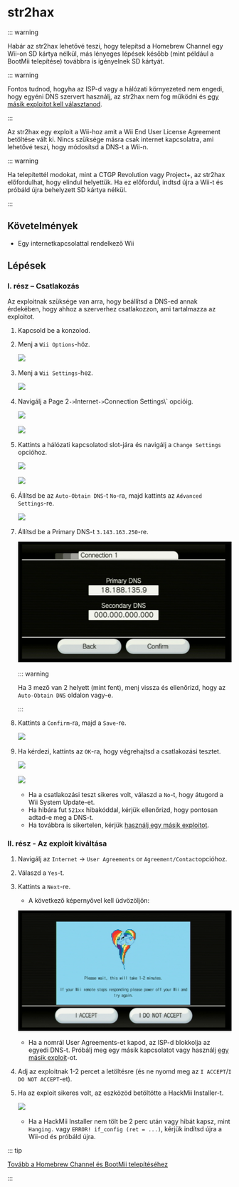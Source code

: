 # str2hax

::: warning

Habár az str2hax lehetővé teszi, hogy telepítsd a Homebrew Channel egy Wii-on SD kártya nélkül, más lényeges lépések később (mint például a BootMii telepítése) továbbra is igényelnek SD kártyát.

::: warning

Fontos tudnod, hogyha az ISP-d vagy a hálózati környezeted nem engedi, hogy egyéni DNS szervert használj, az str2hax nem fog működni és [egy másik exploitot kell választanod](get-started).

:::

Az str2hax egy exploit a Wii-hoz amit a Wii End User License Agreement betöltése vált ki. Nincs szüksége másra csak internet kapcsolatra, ami lehetővé teszi, hogy módosítsd a DNS-t a Wii-n.

::: warning

Ha telepítettél modokat, mint a CTGP Revolution vagy Project+, az str2hax előfordulhat, hogy elindul helyettük. Ha ez előfordul, indtsd újra a Wii-t és próbáld újra behelyzett SD kártya nélkül.

:::

## Követelmények

- Egy internetkapcsolattal rendelkező Wii

## Lépések

### I. rész – Csatlakozás

Az exploitnak szüksége van arra, hogy beállítsd a DNS-ed annak érdekében, hogy ahhoz a szerverhez csatlakozzon, ami tartalmazza az exploitot.

1. Kapcsold be a konzolod.

2. Menj a `Wii Options`-höz.

   ![](/images/riiconnect24/Internet_1.png)

3. Menj a `Wii Settings`-hez.

   ![](/images/riiconnect24/Internet_2.png)

4. Navigálj a Page 2`->`Internet`->`Connection Settings\\` opcióig.

   ![](/images/riiconnect24/Internet_3.png)

   ![](/images/riiconnect24/Internet_4.png)

5. Kattints a hálózati kapcsolatod slot-jára és navigálj a `Change Settings` opcióhoz.

   ![](/images/riiconnect24/Internet_5.png)

   ![](/images/riiconnect24/Internet_6.png)

6. Állítsd be az `Auto-Obtain DNS`-t `No`-ra, majd kattints az `Advanced Settings`-re.

   ![](/images/riiconnect24/Internet_7.png)

7. Állítsd be a Primary DNS-t `3.143.163.250`-re.

   ![](/images/exploits/str2hax/dns.png)

   ::: warning

   Ha 3 mező van 2 helyett (mint fent), menj vissza és ellenőrizd, hogy az `Auto-Obtain DNS` oldalon vagy-e.

   :::

8. Kattints a `Confirm`-ra, majd a `Save`-re.

   ![](/images/riiconnect24/Internet_10.png)

9. Ha kérdezi, kattints az `OK`-ra, hogy végrehajtsd a csatlakozási tesztet.

   ![](/images/riiconnect24/Internet_11.png)

   ![](/images/riiconnect24/Internet_12.png)

   - Ha a csatlakozási teszt sikeres volt, válaszd a `No`-t, hogy átugord a Wii System Update-et.
   - Ha hibára fut `521xx` hibakóddal, kérjük ellenőrizd, hogy pontosan adtad-e meg a DNS-t.
   - Ha továbbra is sikertelen, kérjük [használj egy másik exploitot](get-started).

### II. rész - Az exploit kiváltása

1. Navigálj az `Internet` -> `User Agreements` or `Agreement/Contact`opcióhoz.

2. Válaszd a `Yes`-t.

3. Kattints a `Next`-re.

   - A következő képernyővel kell üdvözöljön:

   ![](/images/exploits/str2hax/EULA.png)

   - Ha a nomrál User Agreements-et kapod, az ISP-d blokkolja az egyedi DNS-t. Próbálj meg egy másik kapcsolatot vagy használj [egy másik exploit](get-started)-ot.

4. Adj az exploitnak 1-2 percet a letöltésre (és ne nyomd meg az `I ACCEPT`/`I DO NOT ACCEPT`-et).

5. Ha az exploit sikeres volt, az eszközöd betöltötte a HackMii Installer-t.

   ![](/images/hackmii/scam.png)

   - Ha a HackMii Installer nem tölt be 2 perc után vagy hibát kapsz, mint `Hanging.` vagy `ERROR! if_config (ret = ...)`, kérjük indítsd újra a Wii-od és próbáld újra.

::: tip

[Tovább a Homebrew Channel és BootMii telepítéséhez](hbc)

:::
